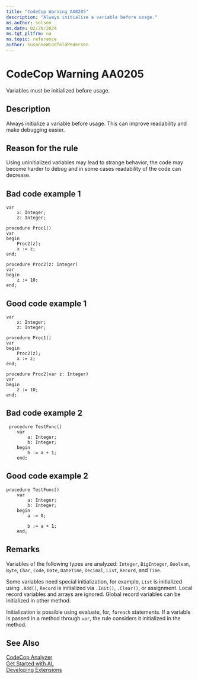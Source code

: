 ```yaml
---
title: "CodeCop Warning AA0205"
description: "Always initialize a variable before usage."
ms.author: solsen
ms.date: 02/26/2024
ms.tgt_pltfrm: na
ms.topic: reference
author: SusanneWindfeldPedersen
---
```

[//]: # (START>DO_NOT_EDIT)
[//]: # (IMPORTANT:Do not edit any of the content between here and the END>DO_NOT_EDIT.)
[//]: # (Any modifications should be made in the .xml files in the ModernDev repo.)
# CodeCop Warning AA0205
Variables must be initialized before usage.

## Description
Always initialize a variable before usage. This can improve readability and make debugging easier.

[//]: # (IMPORTANT: END>DO_NOT_EDIT)

## Reason for the rule
Using uninitialized variables may lead to strange behavior, the code may become harder to debug and in some cases readability of the code can decrease. 

## Bad code example 1
```AL
var
    x: Integer;
    z: Integer;

procedure Proc1()
var
begin
    Proc2(z);
    x := z;
end;

procedure Proc2(z: Integer)
var
begin
    z := 10;
end;
```

## Good code example 1
```AL
var
    x: Integer;
    z: Integer;

procedure Proc1()
var
begin
    Proc2(z);
    x := z;
end;

procedure Proc2(var z: Integer)
var
begin
    z := 10;
end;
```

## Bad code example 2
```AL
 procedure TestFunc()
    var
        a: Integer;
        b:​ Integer;
    begin
​        b := a + 1;                                                                                                                                                                                                       
    end;
```

## Good code example 2
```AL
procedure TestFunc()
    var
        a: Integer;
        b: Integer;
    begin
        a := 0;
        
        b := a + 1;
    end;
```

## Remarks

​Variables of the following types are analyzed: `Integer`, `BigInteger`, `Boolean`, `Byte`, `Char`, `Code`, `Date`, `DateTime`, `Decimal`, `List`, `Record`, and `Time`.

Some variables need special initialization, for example, `List` is initialized using `.Add()`, `Record` is initialized via `.Init()`, `.Clear()`, or assignment. Local record variables and arrays are ignored. Global record variables can be initialized in other method.

Initialization is possible using evaluate, for, `foreach` statements. If a variable is passed in a method through `var`, the rule considers it initialized in the method.

## See Also  
[CodeCop Analyzer](codecop.md)  
[Get Started with AL](../devenv-get-started.md)  
[Developing Extensions](../devenv-dev-overview.md)  